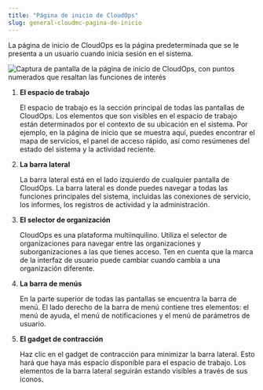 ```yaml
---
title: "Página de inicio de CloudOps"
slug: general-cloudmc-pagina-de-inicio
---
```



La página de inicio de CloudOps es la página predeterminada que se le presenta a un usuario cuando inicia sesión en el sistema.

![Captura de pantalla de la página de inicio de CloudOps, con puntos numerados que resaltan las funciones de interés](/assets/general-cmc-ui-home-en.png)

1.  **El espacio de trabajo**

    El espacio de trabajo es la sección principal de todas las pantallas de CloudOps. Los elementos que son visibles en el espacio de trabajo están determinados por el contexto de su ubicación en el sistema. Por ejemplo, en la página de inicio que se muestra aquí, puedes encontrar el mapa de servicios, el panel de acceso rápido, así como resúmenes del estado del sistema y la actividad reciente.

2.  **La barra lateral**

    La barra lateral está en el lado izquierdo de cualquier pantalla de CloudOps. La barra lateral es donde puedes navegar a todas las funciones principales del sistema, incluidas las conexiones de servicio, los informes, los registros de actividad y la administración.

3.  **El selector de organización**

    CloudOps es una plataforma multiinquilino. Utiliza el selector de organizaciones para navegar entre las organizaciones y suborganizaciones a las que tienes acceso. Ten en cuenta que la marca de la interfaz de usuario puede cambiar cuando cambia a una organización diferente.

4.  **La barra de menús**

    En la parte superior de todas las pantallas se encuentra la barra de menú. El lado derecho de la barra de menú contiene tres elementos: el menú de ayuda, el menú de notificaciones y el menú de parámetros de usuario.

5.  **El gadget de contracción**

    Haz clic en el gadget de contracción para minimizar la barra lateral. Esto hará que haya más espacio disponible para el espacio de trabajo. Los elementos de la barra lateral seguirán estando visibles a través de sus iconos.


